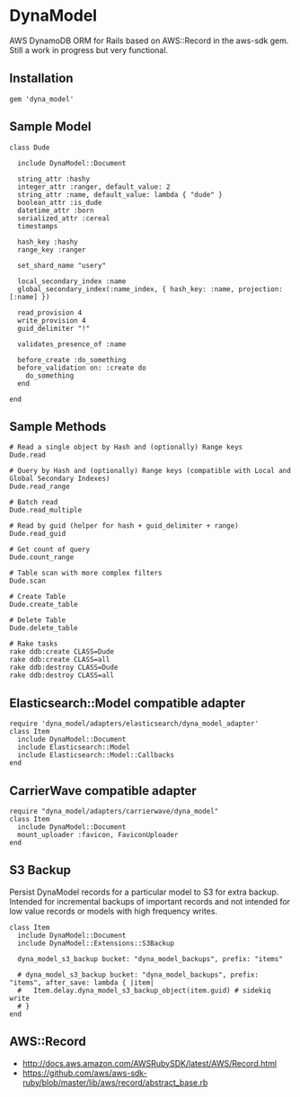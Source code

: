 # DynaModel

AWS DynamoDB ORM for Rails based on AWS::Record in the aws-sdk gem. Still a work in progress but very functional.

## Installation
```
gem 'dyna_model'
```

## Sample Model
```
class Dude

  include DynaModel::Document
  
  string_attr :hashy
  integer_attr :ranger, default_value: 2
  string_attr :name, default_value: lambda { "dude" }
  boolean_attr :is_dude
  datetime_attr :born
  serialized_attr :cereal
  timestamps

  hash_key :hashy
  range_key :ranger

  set_shard_name "usery"

  local_secondary_index :name
  global_secondary_index(:name_index, { hash_key: :name, projection: [:name] })

  read_provision 4
  write_provision 4
  guid_delimiter "!"

  validates_presence_of :name
  
  before_create :do_something
  before_validation on: :create do
    do_something
  end

end
```

## Sample Methods
```
# Read a single object by Hash and (optionally) Range keys
Dude.read

# Query by Hash and (optionally) Range keys (compatible with Local and Global Secondary Indexes)
Dude.read_range

# Batch read
Dude.read_multiple

# Read by guid (helper for hash + guid_delimiter + range)
Dude.read_guid

# Get count of query
Dude.count_range

# Table scan with more complex filters
Dude.scan

# Create Table
Dude.create_table

# Delete Table
Dude.delete_table

# Rake tasks
rake ddb:create CLASS=Dude
rake ddb:create CLASS=all
rake ddb:destroy CLASS=Dude
rake ddb:destroy CLASS=all
```

## Elasticsearch::Model compatible adapter
```
require 'dyna_model/adapters/elasticsearch/dyna_model_adapter'
class Item
  include DynaModel::Document
  include Elasticsearch::Model
  include Elasticsearch::Model::Callbacks
end
```

## CarrierWave compatible adapter
```
require "dyna_model/adapters/carrierwave/dyna_model"
class Item
  include DynaModel::Document
  mount_uploader :favicon, FaviconUploader
end
```

## S3 Backup
Persist DynaModel records for a particular model to S3 for extra backup. Intended for incremental backups of important records and not intended for low value records or models with high frequency writes.
```
class Item
  include DynaModel::Document
  include DynaModel::Extensions::S3Backup
  
  dyna_model_s3_backup bucket: "dyna_model_backups", prefix: "items"
  
  # dyna_model_s3_backup bucket: "dyna_model_backups", prefix: "items", after_save: lambda { |item|
  #   Item.delay.dyna_model_s3_backup_object(item.guid) # sidekiq write
  # }
end
```


## AWS::Record
* http://docs.aws.amazon.com/AWSRubySDK/latest/AWS/Record.html
* https://github.com/aws/aws-sdk-ruby/blob/master/lib/aws/record/abstract_base.rb
